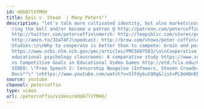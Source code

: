 ```yaml
---
id: mOUA7lVfMHU
title: Epic v. Steam  | Many Peters⁵³
description: "let's talk more cultivated identity, but also markets\nsubscribe and
  ring the bell and/or become a patron @ http://patreon.com/petercoffin\n\nfollow:
  http://twitter.com/petercoffin\nmerch: http://teepublic.com/stores/peter-coffin?ref_id=6134\nbook:
  http://amzn.to/32aT4FJ\npodcast: http://brew.com/shows/peter-coffin\n\n\n*****************\n\nCooperation
  Studies:\n\nWhy to cooperate is better than to compete: brain and personality components
  https://www.ncbi.nlm.nih.gov/pmc/articles/PMC5607583/\n\nCooperative versus competitive
  educational psychology classrooms: A comparative study https://www.sciencedirect.com/science/article/pii/S0742051X86800087\n\nCooperative
  vs Competitive Goals in Educational Video Games http://etd.fcla.edu/CF/CFE0004603/Smith_Peter_-_Disseration_Ver_8.pdf\n\n-~-~~-~~~-~~-~-\nNEW
  VIDEO: \"Free Speech 2: Censorship Boogaloo (Infowars, Steven Crowder) | Very Important
  Docs²³\" \nhttps://www.youtube.com/watch?v=SlFdykutQ0g&list=PL9oHQnEByWyXObkJN9YYQS9hxBjpN8RLG\n-~-~~-~~~-~~-~-"
source: youtube
channel: petercoffin
type: video
url: /petercoffin/videos/mOUA7lVfMHU/
---
```

